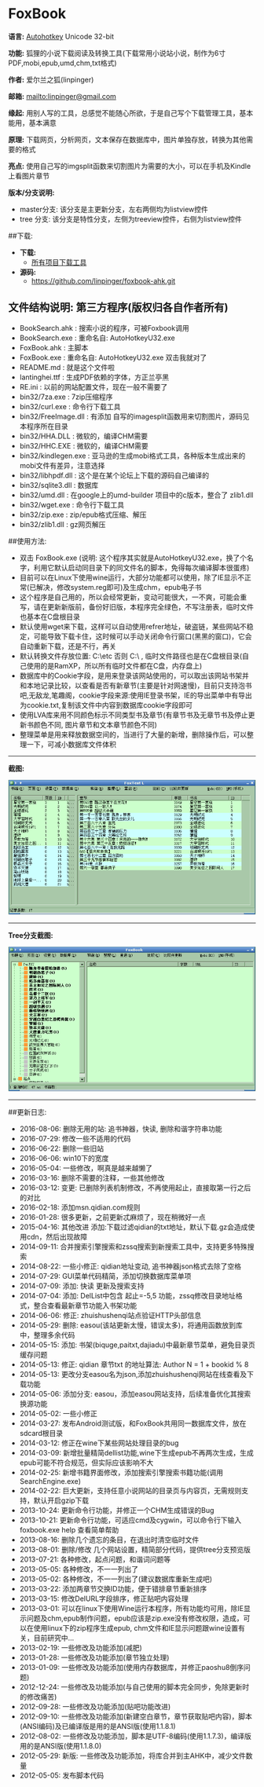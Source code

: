 # FoxBook

**语言:** [Autohotkey](http://www.autohotkey.com) Unicode 32-bit

**功能:** 狐狸的小说下载阅读及转换工具(下载常用小说站小说，制作为6寸PDF,mobi,epub,umd,chm,txt格式)

**作者:** 爱尔兰之狐(linpinger)

**邮箱:** <mailto:linpinger@gmail.com>

**缘起:** 用别人写的工具，总感觉不能随心所欲，于是自己写个下载管理工具，基本能用，基本满意

**原理:** 下载网页，分析网页，文本保存在数据库中，图片单独存放，转换为其他需要的格式

**亮点:** 使用自己写的imgsplit函数来切割图片为需要的大小，可以在手机及Kindle上看图片章节

**版本/分支说明:**

- master分支: 该分支是主更新分支，左右两侧均为listview控件
- tree  分支: 该分支是特性分支，左侧为treeview控件，右侧为listview控件

##下载:

-   **下载:**
    -   [所有项目下载工具](http://linpinger.qiniudn.com/FoxDownloadCenter.ZIP)
-   **源码:**
    -   <https://github.com/linpinger/foxbook-ahk.git>

## 文件结构说明: 第三方程序(版权归各自作者所有)
- BookSearch.ahk : 搜索小说的程序，可被Foxbook调用
- BookSearch.exe : 重命名自: AutoHotkeyU32.exe
- FoxBook.ahk    : 主脚本
- FoxBook.exe    : 重命名自: AutoHotkeyU32.exe 双击我就对了
- README.md      : 就是这个文件啦
- lantinghei.ttf : 生成PDF依赖的字体，方正兰亭黑
- RE.ini         : 以前的网站配置文件，现在一般不需要了
- bin32/7za.exe : 7zip压缩程序
- bin32/curl.exe : 命令行下载工具
- bin32/FreeImage.dll : 有添加 自写的imagesplit函数用来切割图片，源码见本程序所在目录
- bin32/HHA.DLL : 微软的，编译CHM需要
- bin32/HHC.EXE : 微软的，编译CHM需要
- bin32/kindlegen.exe : 亚马逊的生成mobi格式工具，各种版本生成出来的mobi文件有差异，注意选择
- bin32/libhpdf.dll   : 这个是在某个论坛上下载的源码自己编译的
- bin32/sqlite3.dll   : 数据库
- bin32/umd.dll       : 在google上的umd-builder 项目中的c版本，整合了 zlib1.dll
- bin32/wget.exe   : 命令行下载工具
- bin32/zip.exe    : zip/epub格式压缩、解压
- bin32/zlib1.dll  : gz网页解压

##使用方法:
- 双击 FoxBook.exe (说明: 这个程序其实就是AutoHotkeyU32.exe，换了个名字，利用它默认启动同目录下的同文件名的脚本，免得每次编译脚本很蛋疼)
- 目前可以在Linux下使用wine运行，大部分功能都可以使用，除了IE显示不正常(已解决，修改system.reg即可)及生成chm，epub电子书
- 这个程序是自己用的，所以会经常更新，变动可能很大，一不爽，可能会重写，请在更新新版前，备份好旧版，本程序完全绿色，不写注册表，临时文件也基本在C盘根目录
- 默认使用wget来下载，这样可以自动使用refrer地址，破盗链，某些网站不稳定，可能导致下载卡住，这时候可以手动关闭命令行窗口(黑黑的窗口)，它会自动重新下载，还是不行，再关
- 默认转换文件存放位置: C:\\etc 否则 C:\\ , 临时文件路径也是在C盘根目录(自己使用的是RamXP，所以所有临时文件都在C盘，内存盘上)
- 数据库中的Cookie字段，是用来登录该网站使用的，可以取出该网站书架并和本地记录比较，以查看是否有新章节(主要是针对网速慢)，目前只支持泡书吧,无敌龙,笔趣阁，cookie字段来源:使用IE登录书架，IE的导出菜单中有导出为cookie.txt,复制该文件中内容到数据库cookie字段即可
- 使用LVA库来用不同颜色标示不同类型书及章节(有章节书及无章节书及停止更新书颜色不同, 图片章节和文本章节颜色不同)
- 整理菜单是用来释放数据空间的，当进行了大量的新增，删除操作后，可以整理一下，可减小数据库文件体积

***

**截图:**

![](etc/foxbook.png)

***

**Tree分支截图:**

 ![](etc/FoxBook_tree.png)

***

##更新日志:

- 2016-08-06: 删除无用的站: 追书神器，快读, 删除和谐字符串功能
- 2016-07-29: 修改一些不适用的代码
- 2016-06-22: 删除一些旧站
- 2016-06-06: win10下的宽度
- 2016-05-04: 一些修改，啊真是越来越懒了
- 2016-03-16: 删除不需要的注释，一些其他修改
- 2016-03-12: 变更: 已删除列表机制修改，不再使用起止，直接取第一行之后的对比
- 2016-02-18: 添加msn.qidian.com规则
- 2016-01-28: 很多更新，之前更新忒麻烦了，现在稍微好一点
- 2015-04-16: 其他改进  添加:下载过滤qidian的txt地址，默认下载.gz会造成使用cdn，然后出现故障
- 2014-09-11: 合并搜索引擎搜索和zssq搜索到新搜索工具中，支持更多特殊搜索
- 2014-08-22: 一些小修正: qidian地址变动, 追书神器json格式去除了空格
- 2014-07-29: GUI菜单代码精简，添加切换数据库菜单项
- 2014-07-09: 添加: 快读 更新及搜索支持
- 2014-07-04: 添加: DelList中包含 起止=-5,5 功能，zssq修改目录地址格式，整合查看最新章节功能入书架功能
- 2014-06-06: 修正: zhuishushenqi站点验证HTTP头部信息
- 2014-05-29: 删除: easou(该站更新太慢，错误太多)，将通用函数放到库中，整理多余代码
- 2014-05-15: 添加: 书架(biquge,paitxt,dajiadu)中最新章节菜单，避免目录页缓存问题
- 2014-05-13: 修正: qidian 章节txt 的地址算法: Author N = 1 + bookid % 8
- 2014-05-13: 更改分支easou名为json,添加zhuishushenqi网站在线查看及下载功能
- 2014-05-06: 添加分支: easou，添加easou网站支持，后续准备优化其搜索换源功能
- 2014-05-02: 一些小修正
- 2014-03-27: 发布Android测试版，和FoxBook共用同一数据库文件，放在sdcard根目录
- 2014-03-12: 修正在wine下某些网站处理目录的bug
- 2014-03-09: 新增批量精简dellist功能,wine下生成epub不再两次生成，生成epub可能不符合规范，但实际应该影响不大
- 2014-02-25: 新增书籍界面修改，添加搜索引擎搜索书籍功能(调用SearchEngine.exe)
- 2014-02-22: 巨大更新，支持任意小说网站的目录页与内容页，无需规则支持，默认开启gzip下载
- 2013-10-24: 更新命令行功能，并修正一个CHM生成错误的Bug
- 2013-10-21: 更新命令行功能，可适应cmd及cygwin，可以命令行下输入 foxbook.exe help 查看简单帮助
- 2013-08-16: 删除几个遗忘的条目，在退出时清空临时文件
- 2013-08-01: 删除/修改 几个网站设置，精简部分代码，提供tree分支预览版
- 2013-07-21: 各种修改，起点问题，和谐词问题等
- 2013-05-05: 各种修改，不一一列出了
- 2013-05-02: 各种修改，不一一列出了(建议数据库重新生成吧)
- 2013-03-22: 添加两章节交换ID功能，便于错排章节重新排序
- 2013-03-15: 修改DelURL字段排序，修正贴吧内容处理
- 2013-03-01: 可以在linux下使用Wine运行本程序，所有功能均可用，除IE显示问题及chm,epub制作问题，epub应该是zip.exe没有修改权限，造成，可以在使用linux下的zip程序生成epub, chm文件和IE显示问题跟wine设置有关，目前研究中...
- 2013-02-19: 一些修改及功能添加(减肥)
- 2013-01-28: 一些修改及功能添加(章节独立处理)
- 2013-01-09: 一些修改及功能添加(使用内存数据库，并修正paoshu8倒序问题)
- 2012-12-24: 一些修改及功能添加(与自己使用的脚本完全同步，免除更新时的修改痛苦)
- 2012-09-28: 一些修改及功能添加(贴吧功能改进)
- 2012-09-10: 一些修改及功能添加(新建空白章节，章节获取贴吧内容)，脚本(ANSI编码)及已编译版是用的是ANSI版(使用1.1.8.1)
- 2012-08-02: 一些修改及功能添加，脚本是UTF-8编码(使用1.1.7.3)，编译版用的是ANSI版(使用1.1.8.0)
- 2012-05-29: 新版: 一些修改及功能添加，将库合并到主AHK中，减少文件数量
- 2012-05-05: 发布脚本代码


